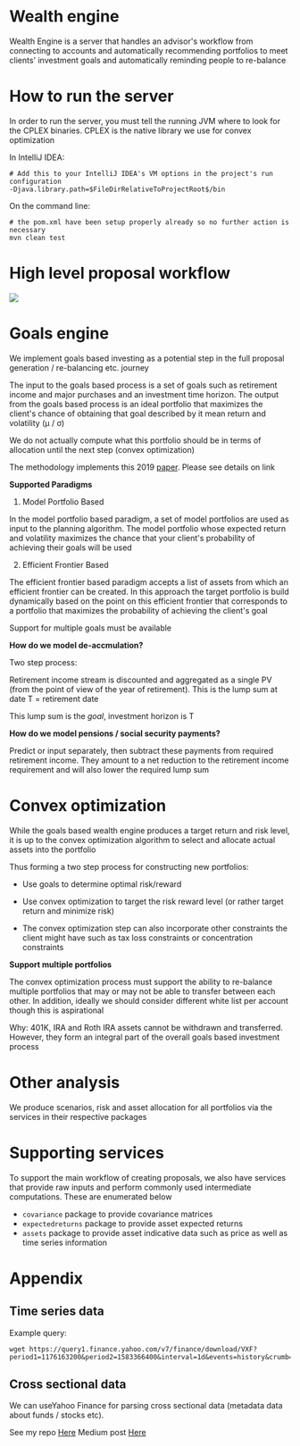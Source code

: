 # Wealth engine

Wealth Engine is a server that handles an advisor's workflow from connecting to accounts and automatically recommending
portfolios to meet clients' investment goals and automatically reminding people to re-balance

# How to run the server

In order to run the server, you must tell the running JVM where to look for the CPLEX binaries. CPLEX is the native
library we use for convex optimization

In IntelliJ IDEA:

```
# Add this to your IntelliJ IDEA's VM options in the project's run configuration
-Djava.library.path=$FileDirRelativeToProjectRoot$/bin
```

On the command line:

```
# the pom.xml have been setup properly already so no further action is necessary
mvn clean test
```

# High level proposal workflow

[![](https://mermaid.ink/img/eyJjb2RlIjoiZ3JhcGggVERcbiAgQVtTdGFydF0gLS0-IEJbR29hbHMgRW5naW5lXVxuICBCIC0tPnzOvCwgz4MsIE90aGVyIGNvbnN0cmFpbnRzLCBFeGlzdGluZyBwb3J0Zm9saW9zfCBDW0NvbnZleCBPcHRpbWl6ZXJdXG4gIEMgLS0-fFByb3Bvc2VkIHBvcnRmb2xpb3N8IERbQW5hbHlzaXMgRW5naW5lc11cbiAgRCAtLT58QW5hbHlzaXN8IEVbRW5kXVxuXG5cdCIsIm1lcm1haWQiOnsidGhlbWUiOiJkZWZhdWx0In19)](https://mermaid-js.github.io/mermaid-live-editor/#/edit/eyJjb2RlIjoiZ3JhcGggVERcbiAgQVtTdGFydF0gLS0-IEJbR29hbHMgRW5naW5lXVxuICBCIC0tPnzOvCwgz4MsIE90aGVyIGNvbnN0cmFpbnRzLCBFeGlzdGluZyBwb3J0Zm9saW9zfCBDW0NvbnZleCBPcHRpbWl6ZXJdXG4gIEMgLS0-fFByb3Bvc2VkIHBvcnRmb2xpb3N8IERbQW5hbHlzaXMgRW5naW5lc11cbiAgRCAtLT58QW5hbHlzaXN8IEVbRW5kXVxuXG5cdCIsIm1lcm1haWQiOnsidGhlbWUiOiJkZWZhdWx0In19)

# Goals engine

We implement goals based investing as a potential step in the full proposal generation / re-balancing etc.
journey
 
The input to the goals based process is a set of goals such as retirement income and major purchases and
an investment time horizon. The output from the goals based process is an ideal portfolio that maximizes the client's
chance of obtaining that goal described by it mean return and volatility (μ / σ)

We do not actually compute what this portfolio should be in terms of allocation until the next step (convex optimization)

The methodology implements this 2019 [paper](https://srdas.github.io/Papers/DP_Paper.pdf). Please see details on link

**Supported Paradigms**

 1. Model Portfolio Based
 
 In the model portfolio based paradigm, a set of model portfolios are used as input to the planning algorithm. The 
 model portfolio whose expected return and volatility maximizes the chance that your client's probability of achieving 
 their goals will be used
 
 2. Efficient Frontier Based
 
 The efficient frontier based paradigm accepts a list of assets from which an efficient frontier can be created. In this approach
 the target portfolio is build dynamically based on the point on this efficient frontier that corresponds to a portfolio
 that maximizes the probability of achieving the client's goal

Support for multiple goals must be available

**How do we model de-accmulation?**

Two step process:

Retirement income stream is discounted and aggregated as a single PV (from the point of view of the year of retirement). This
is the lump sum at date T = retirement date

This lump sum is the _goal_, investment horizon is T

**How do we model pensions / social security payments?**

Predict or input separately, then subtract these payments from required retirement income. They amount to a net reduction
to the retirement income requirement and will also lower the required lump sum

# Convex optimization

While the goals based wealth engine produces a target return and risk level, it is up to the convex optimization algorithm
to select and allocate actual assets into the portfolio

Thus forming a two step process for constructing new portfolios:

 - Use goals to determine optimal risk/reward
 
 - Use convex optimization to target the risk reward level (or rather target return and minimize risk)
 
 - The convex optimization step can also incorporate other constraints the client might have such as tax loss constraints
 or concentration constraints

**Support multiple portfolios**

The convex optimization process must support the ability to re-balance multiple portfolios that may or may not be able 
to transfer between each other. In addition, ideally we should consider different white list per account though this is aspirational

Why: 401K, IRA and Roth IRA assets cannot be withdrawn and transferred. However, they form an integral part of the overall
goals based investment process
 
# Other analysis

We produce scenarios, risk and asset allocation for all portfolios via the services in their respective packages

# Supporting services

To support the main workflow of creating proposals, we also have services that provide raw inputs and perform commonly used
intermediate computations. These are enumerated below

 - `covariance` package to provide covariance matrices
 - `expectedreturns` package to provide asset expected returns
 - `assets` package to provide asset indicative data such as price as well as time series information

# Appendix

## Time series data

Example query:

```
wget https://query1.finance.yahoo.com/v7/finance/download/VXF?period1=1176163200&period2=1583366400&interval=1d&events=history&crumb=m6l2bRMEQLD
```

## Cross sectional data

We can useYahoo Finance for parsing cross sectional data (metadata data about funds / stocks etc). 

See my repo [Here](https://github.com/erfangc/equity-valuation)
Medium post [Here](https://medium.com/@erfangc/where-does-the-stock-market-think-society-is-headed-part-i-9e319a34d7db)
